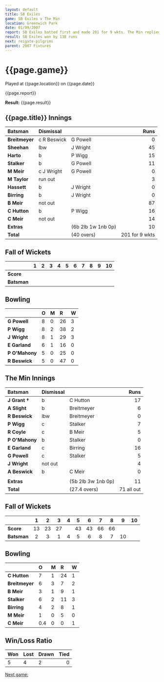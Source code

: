 ```yaml
---
layout: default
title: SB Exiles
game: SB Exiles v The Min
location: Greenwich Park
date: 01/09/2007
report: SB Exiles batted first and made 201 for 9 wkts. The Min replied with 71 all out
result: SB Exiles won by 138 runs
next: reigate-pilgrims
parent: 2007 Fixtures
---
```


# {{page.game}}

Played at {{page.location}} on {{page.date}}

{{page.report}}

**Result:** {{page.result}}

## {{page.title}} Innings

| Batsman | Dismissal |  | Runs |
|:---|:---|---|---:|
| **Breitmeyer** | c R Beswick | G Powell | 0 |
| **Sheehan** | lbw | J Wright | 45 |
| **Harto** | b | P Wigg | 15 |
| **Stalker** | b | G Powell | 11 |
| **M Meir** | c J Wright | G Powell | 0 |
| **M Taylor** | run out |  | 3 |
| **Hassett** | b | J Wright | 0 |
| **Birring** | b | J Wright | 0 |
| **B Meir** | not out |  | 87 |
| **C Hutton** | b | P Wigg | 16 |
| **C Meir** | not out |  | 14 |
| **Extras** | | (6b 2lb 1w 1nb 0p) | 10 |
| **Total** | | (40  overs) | 201 for 9 wkts |

## Fall of Wickets

| | 1 | 2 | 3 | 4 | 5 | 6 | 7 | 8 | 9 | 10 |
|---|:---:|:---:|:---:|:---:|:---:|:---:|:---:|:---:|:---:|:---:|
| **Score** |  |  |  |  |  |  |  |  |  |  |
| **Batsman** |  |  |  |  |  |  |  |  |  |  |

## Bowling

| | O | M | R | W |
|---|:---|:---|:---|:---|
| **G Powell** | 8 | 0 | 26 | 3 |
| **P Wigg** | 8 | 2 | 38 | 2 |
| **J Wright** | 8 | 1 | 29 | 3 |
| **E Garland** | 6 | 1 | 16 | 0 |
| **P O'Mahony** | 5 | 0 | 25 | 0 |
| **R Beswick** | 5 | 0 | 47 | 0 |

## The Min Innings

| Batsman | Dismissal |  | Runs |
|:---|:---|---|---:|
| **J Grant &#8224;** | b | C Hutton | 17 |
| **A Slight** | b | Breitmeyer | 6 |
| **R Beswick** | lbw | Breitmeyer | 0 |
| **P Wigg** | c | Stalker | 7 |
| **R Coyle** | c | B Meir | 5 |
| **P O'Mahony** | b | Stalker | 0 |
| **E Garland** | c | Birring | 16 |
| **G Powell** | c | Stalker | 5 |
| **J Wright** | not out |  | 4 |
| **A Beswick** | b | C Meir | 0 |
|  |  |  |  |
| **Extras** | | (5b 2lb 3w 1nb 0p) | 11 |
| **Total** | | (27.4 overs) | 71 all out |

## Fall of Wickets

| | 1 | 2 | 3 | 4 | 5 | 6 | 7 | 8 | 9 | 10 |
|---|:---:|:---:|:---:|:---:|:---:|:---:|:---:|:---:|:---:|:---:|
| **Score** | 13 | 23 | 27 |  | 43 | 43 | 66 | 66 |  |  |
| **Batsman** | 2 | 3 | 1 | 4 | 5 | 6 | 8 | 7 | 10 |  |

## Bowling

| | O | M | R | W |
|---|:---|:---|:---|:---|
| **C Hutton** | 7 | 1 | 24 | 1 |
| **Breitmeyer** | 6 | 3 | 7 | 2 |
| **B Meir** | 3 | 1 | 9 | 1 |
| **Stalker** | 6 | 2 | 11 | 3 |
| **Birring** | 4 | 2 | 8 | 1 |
| **M Meir** | 1 | 0 | 5 | 0 |
| **C Meir** | 0.4 | 0 | 0 | 1 |

## Win/Loss Ratio

| Won | Lost | Drawn | Tied |
|:---|:---|:---|---:|
| 5 | 4 | 2 | 0 |

[Next game:]({{page.next}})